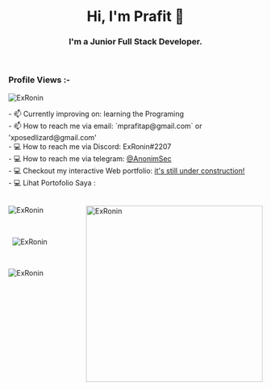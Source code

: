 <h1 align="center">Hi, I'm Prafit 👋</h1>
<h3 align="center">I'm a Junior Full Stack Developer.</h3>

<br>

<p align="right"> <h3>Profile Views :-</h3> <img src="https://komarev.com/ghpvc/?username=ExRonin&label=Profile%20views&color=0e75b6&style=flat"
    alt="ExRonin" /> 
  </p>
  - 📫 Currently improving on: learning the Programing<br>
  - 📫 How to reach me via email: `mprafitap@gmail.com` or 'xposedlizard@gmail.com' <br>
  - 💻 How to reach me via Discord: ExRonin#2207 <br>
  - 💻 How to reach me via telegram: <a href="http://t.me/AnonimSec" target="_blank" rel="noreferrer">@AnonimSec</a><br>
  - 💻 Checkout my interactive Web portfolio: <a href="https://www.devprafi.tk/" target="_blank" rel="noreferrer">it's still under construction!</a><br>
  - 💻 Lihat Portofolio Saya : <a href="http://portoprafi.tk/" target="_blank" rel="noreferrer"></a><br>
<br>

<p><img align="right" src="https://github.com/Adam-pw/Adam-pw/blob/main/animation_500_kxa883sd.gif" alt="ExRonin" height="350" width="350"/></p>


<p>
  <img align="center"
    src="https://github-readme-stats.vercel.app/api/top-langs?username=ExRonin&show_icons=true&locale=en&bg_color=0d1117&text_color=ffffff&layout=compact&hide=css"
    alt="ExRonin" 
    bg_color=#808080/>
</p>

<br>

<p>&nbsp;
  <img align="center" 
    src="https://github-readme-stats.vercel.app/api?username=ExRonin&show_icons=true&count_private=true&locale=en&bg_color=0d1117&text_color=ffffff&repo=convoychat"
    alt="ExRonin" />
</p>

<br>

<p>
   <img align="center"
        src="https://github-readme-streak-stats.herokuapp.com/?user=ExRonin&theme=dark&background=0d1117&date_format=M%20j%5B%2C%20Y%5D" 
        alt="ExRonin" />
</p>
